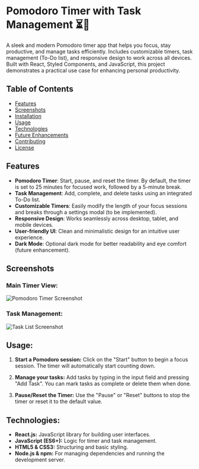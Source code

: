 # Pomodoro Timer with Task Management ⏳📝

A sleek and modern Pomodoro timer app that helps you focus, stay productive, and manage tasks efficiently. Includes customizable timers, task management (To-Do list), and responsive design to work across all devices. Built with React, Styled Components, and JavaScript, this project demonstrates a practical use case for enhancing personal productivity.

## Table of Contents
- [Features](#features)
- [Screenshots](#screenshots)
- [Installation](#installation)
- [Usage](#usage)
- [Technologies](#technologies)
- [Future Enhancements](#future-enhancements)
- [Contributing](#contributing)
- [License](#license)

## Features

- **Pomodoro Timer**: Start, pause, and reset the timer. By default, the timer is set to 25 minutes for focused work, followed by a 5-minute break.
- **Task Management**: Add, complete, and delete tasks using an integrated To-Do list.
- **Customizable Timers**: Easily modify the length of your focus sessions and breaks through a settings modal (to be implemented).
- **Responsive Design**: Works seamlessly across desktop, tablet, and mobile devices.
- **User-friendly UI**: Clean and minimalistic design for an intuitive user experience.
- **Dark Mode**: Optional dark mode for better readability and eye comfort (future enhancement).

## Screenshots

### Main Timer View:
![Pomodoro Timer Screenshot](screenshot-url-here)

### Task Management:
![Task List Screenshot](task-screenshot-url-here)

## Usage:

1. **Start a Pomodoro session:** Click on the "Start" button to begin a focus session. The timer will automatically start counting down.

2. **Manage your tasks:**  Add tasks by typing in the input field and pressing "Add Task". You can mark tasks as complete or delete them when done.

3. **Pause/Reset the Timer:** Use the "Pause" or "Reset" buttons to stop the timer or reset it to the default value.

## Technologies:
- **React.js:** JavaScript library for building user interfaces.
- **JavaScript (ES6+):** Logic for timer and task management.
- **HTML5 & CSS3:** Structuring and basic styling.
- **Node.js & npm:** For managing dependencies and running the development server.
